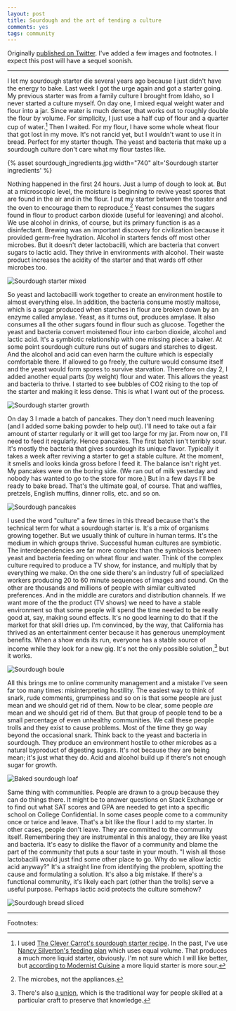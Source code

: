 ```yaml
---
layout: post
title: Sourdough and the art of tending a culture
comments: yes
tags: community
---
```


Originally [published on
Twitter](https://threadreaderapp.com/thread/1242203741517799425.html). I've
added a few images and footnotes. I expect this post will have a
sequel soonish.

---

I let my sourdough starter die several years ago because I just didn't
have the energy to bake. Last week I got the urge again and got a
starter going. My previous starter was from a family culture I brought
from Idaho, so I never started a culture myself. On day one, I mixed
equal weight water and flour into a jar. Since water is much denser,
that works out to roughly double the flour by volume. For simplicity,
I just use a half cup of flour and a quarter cup of water.[^1] Then I
waited. For my flour, I have some whole wheat flour that got lost in
my move. It's not rancid yet, but I wouldn't want to use it in
bread. Perfect for my starter though. The yeast and bacteria that make
up a sourdough culture don't care what my flour tastes like.

<!---![Sourdough starter ingredients](/images/sourdough_ingredients.jpg)-->

{% asset sourdough_ingredients.jpg width="740" alt='Sourdough starter ingredients' %}

Nothing happened in the first 24 hours. Just a lump of dough to look
at. But at a microscopic level, the moisture is beginning to revive
yeast spores that are found in the air and in the flour. I put my
starter between the toaster and the oven to encourage them to
reproduce.[^2] Yeast consumes the sugars found in flour to product
carbon dioxide (useful for leavening) and alcohol. We use alcohol in
drinks, of course, but its primary function is as a
disinfectant. Brewing was an important discovery for civilization
because it provided germ-free hydration.  Alcohol in starters fends
off most other microbes. But it doesn't deter lactobacilli, which are
bacteria that convert sugars to lactic acid. They thrive in
environments with alcohol. Their waste product increases the acidity
of the starter and that wards off other microbes too.

![Sourdough starter mixed](/images/sourdough_mixing.jpg)

So yeast and lactobacilli work together to create an environment
hostile to almost everything else. In addition, the bacteria consume
mostly maltose, which is a sugar produced when starches in flour are
broken down by an enzyme called amylase.  Yeast, as it turns out,
produces amylase. It also consumes all the other sugars found in flour
such as glucose. Together the yeast and bacteria convert moistened
flour into carbon dioxide, alcohol and lactic acid. It's a symbiotic
relationship with one missing piece: a baker.  At some point sourdough
culture runs out of sugars and starches to digest. And the alcohol and
acid can even harm the culture which is especially comfortable
there. If allowed to go freely, the culture would consume itself and
the yeast would form spores to survive starvation.  Therefore on day
2, I added another equal parts (by weight) flour and water. This
allows the yeast and bacteria to thrive. I started to see bubbles of
CO2 rising to the top of the starter and making it less dense. This is
what I want out of the process.

![Sourdough starter growth](/images/sourdough_growth.jpg)
 
On day 3 I made a batch of pancakes. They don't need much leavening
(and I added some baking powder to help out). I'll need to take out a
fair amount of starter regularly or it will get too large for my
jar. From now on, I'll need to feed it regularly. Hence pancakes.  The
first batch isn't terribly sour. It's mostly the bacteria that gives
sourdough its unique flavor. Typically it takes a week after reviving
a starter to get a stable culture. At the moment, it smells and looks
kinda gross before I feed it. The balance isn't right yet.  My
pancakes were on the boring side. (We ran out of milk yesterday and
nobody has wanted to go to the store for more.) But in a few days I'll
be ready to bake bread. That's the ultimate goal, of course. That and
waffles, pretzels, English muffins, dinner rolls, etc. and so on.

![Sourdough pancakes](/images/sourdough_pancakes.jpg)

I used the word "culture" a few times in this thread because that's
the technical term for what a sourdough starter is. It's a mix of
organisms growing together. But we usually think of culture in human
terms. It's the medium in which groups thrive.  Successful human
cultures are symbiotic. The interdependencies are far more complex
than the symbiosis between yeast and bacteria feeding on wheat flour
and water. Think of the complex culture required to produce a TV show,
for instance, and multiply that by everything we make.  On the one
side there's an industry full of specialized workers producing 20 to
60 minute sequences of images and sound. On the other are thousands
and millions of people with similar cultivated preferences. And in the
middle are curators and distribution channels.  If we want more of the
the product (TV shows) we need to have a stable environment so that
some people will spend the time needed to be really good at, say,
making sound effects. It's no good learning to do that if the market
for that skill dries up.  I'm convinced, by the way, that California
has thrived as an entertainment center because it has generous
unemployment benefits. When a show ends its run, everyone has a stable
source of income while they look for a new gig. It's not the only
possible solution,[^3] but it works.

![Sourdough boule](/images/sourdough_boule.jpg)

All this brings me to online community management and a mistake I've
seen far too many times: misinterpreting hostility. The easiest way to
think of snark, rude comments, grumpiness and so on is that some
people are just mean and we should get rid of them.  Now to be clear,
some people _are_ mean and we should get rid of them. But that group
of people tend to be a small percentage of even unhealthy
communities. We call these people trolls and they exist to cause
problems. Most of the time they go way beyond the occasional snark.
Think back to the yeast and bacteria in sourdough. They produce an
environment hostile to other microbes as a natural byproduct of
digesting sugars. It's not because they are being mean; it's just what
they do. Acid and alcohol build up if there's not enough sugar for
growth.

![Baked sourdough loaf](/images/sourdough_loaf.jpg)

Same thing with communities. People are drawn to a group because they
can do things there. It might be to answer questions on Stack Exchange
or to find out what SAT scores and GPA are needed to get into a
specific school on College Confidential.  In some cases people come to
a community once or twice and leave. That's a bit like the flour I add
to my starter. In other cases, people don't leave. They are committed
to the community itself. Remembering they are instrumental in this
analogy, they are like yeast and bacteria.  It's easy to dislike the
flavor of a community and blame the part of the community that puts a
sour taste in your mouth. "I wish all those lactobacilli would just
find some other place to go. Why do we allow lactic acid anyway?"
It's a straight line from identifying the problem, spotting the cause
and formulating a solution. It's also a big mistake. If there's a
functional community, it's likely each part (other than the trolls)
serve a useful purpose. Perhaps lactic acid protects the culture
somehow?

![Sourdough bread sliced](/images/sourdough_slice.jpg)

---

Footnotes:

[^1]: I used [The Clever Carrot's sourdough starter
    recipe](https://www.theclevercarrot.com/2019/03/beginner-sourdough-starter-recipe/). In
    the past, I've use [Nancy Silverton's feeding
    plan](https://www.food.com/recipe/nancy-silverton-s-grape-sourdough-starter-316306)
    which uses equal volume. That produces a much more liquid starter,
    obviously. I'm not sure which I will like better, but [according
    to Modernist
    Cuisine](https://modernistcuisine.com/2018/09/sourdough-science/)
    a more liquid starter is more sour.

[^2]: The microbes, not the appliances.

[^3]: There's also [a
    union](https://sound.stackexchange.com/questions/849/how-important-is-union-membership-for-sound-designers-and-production-sound-mixer),
    which is the traditional way for people skilled at a particular
    craft to preserve that knowledge.

